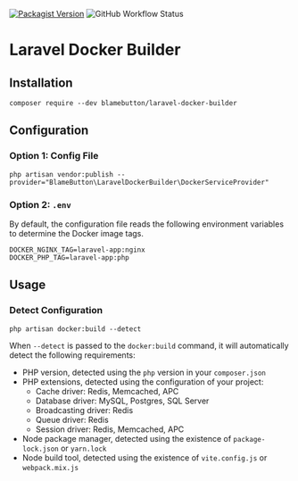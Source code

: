 [![Packagist Version](https://img.shields.io/packagist/v/blamebutton/laravel-docker-builder)](https://packagist.org/packages/blamebutton/laravel-docker-builder)
![GitHub Workflow Status](https://img.shields.io/github/actions/workflow/status/blamebutton/laravel-docker-builder/phpunit.yml)

# Laravel Docker Builder

## Installation

```shell
composer require --dev blamebutton/laravel-docker-builder
```

## Configuration

### Option 1: Config File

```shell
php artisan vendor:publish --provider="BlameButton\LaravelDockerBuilder\DockerServiceProvider"
```

### Option 2: `.env`

By default, the configuration file reads the following environment variables to determine the Docker image tags.

```shell
DOCKER_NGINX_TAG=laravel-app:nginx
DOCKER_PHP_TAG=laravel-app:php
```

## Usage

### Detect Configuration

```shell
php artisan docker:build --detect
```

When `--detect` is passed to the `docker:build` command, it will automatically detect the following requirements:

* PHP version, detected using the `php` version in your `composer.json`
* PHP extensions, detected using the configuration of your project:
    * Cache driver: Redis, Memcached, APC
    * Database driver: MySQL, Postgres, SQL Server
    * Broadcasting driver: Redis
    * Queue driver: Redis
    * Session driver: Redis, Memcached, APC
* Node package manager, detected using the existence of `package-lock.json` or `yarn.lock`
* Node build tool, detected using the existence of `vite.config.js` or `webpack.mix.js`
